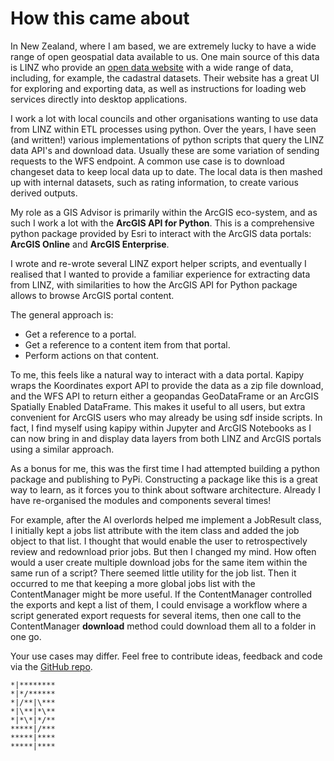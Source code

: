 # How this came about    

In New Zealand, where I am based, we are extremely lucky to have a wide range of open geospatial data available to us. One main source of this data is LINZ who provide an [open data website](https://data.linz.govt.nz/) with a wide range of data, including, for example, the cadastral datasets. Their website has a great UI for exploring and exporting data, as well as instructions for loading web services directly into desktop applications.  

I work a lot with local councils and other organisations wanting to use data from LINZ within ETL processes using python. Over the years, I have seen (and written!) various implementations of python scripts that query the LINZ data API's and download data. Usually these are some variation of sending requests to the WFS endpoint. A common use case is to download changeset data to keep local data up to date. The local data is then mashed up with internal datasets, such as rating information, to create various derived outputs.  

My role as a GIS Advisor is primarily within the ArcGIS eco-system, and as such I work a lot with the **ArcGIS API for Python**. This is a comprehensive python package provided by Esri to interact with the ArcGIS data portals: **ArcGIS Online** and **ArcGIS Enterprise**.  

I wrote and re-wrote several LINZ export helper scripts, and eventually I realised that I wanted to provide a familiar experience for extracting data from LINZ, with similarities to how the ArcGIS API for Python package allows to browse ArcGIS portal content.  

The general approach is:  
- Get a reference to a portal.  
- Get a reference to a content item from that portal.  
- Perform actions on that content.  

To me, this feels like a natural way to interact with a data portal. Kapipy wraps the Koordinates export API to provide the data as a zip file download, and the WFS API to return either a geopandas GeoDataFrame or an ArcGIS Spatially Enabled DataFrame. This makes it useful to all users, but extra convenient for ArcGIS users who may already be using sdf inside scripts. In fact, I find myself using kapipy within Jupyter and ArcGIS Notebooks as I can now bring in and display data layers from both LINZ and ArcGIS portals using a similar approach.   

As a bonus for me, this was the first time I had attempted building a python package and publishing to PyPi. Constructing a package like this is a great way to learn, as it forces you to think about software architecture. Already I have re-organised the modules and components several times!

For example, after the AI overlords helped me implement a JobResult class, I initially kept a jobs list attribute with the item class and added the job object to that list. I thought that would enable the user to retrospectively review and redownload prior jobs. But then I changed my mind. How often would a user create multiple download jobs for the same item within the same run of a script? There seemed little utility for the job list. Then it occurred to me that keeping a more global jobs list with the ContentManager might be more useful. If the ContentManager controlled the exports and kept a list of them, I could envisage a workflow where a script generated export requests for several items, then one call to the ContentManager **download** method could download them all to a folder in one go.  

Your use cases may differ. Feel free to contribute ideas, feedback and code via the [GitHub repo](https://github.com/phaakma/kapipy/issues).  



```
*|********
*|*/******
*|/**|\***
*|\**|*\**
*|*\*|*/**
*****|/***
*****|****
*****|****
```
